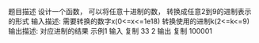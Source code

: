 题目描述
设计一个函数， 可以将任意十进制的数， 转换成任意2到9的进制表示的形式
输入描述:
需要转换的数字x(0<=x<=1e18) 转换使用的进制k(2<=k<=9)
输出描述:
对应进制的结果
示例1
输入
复制
33 2
输出
复制
100001